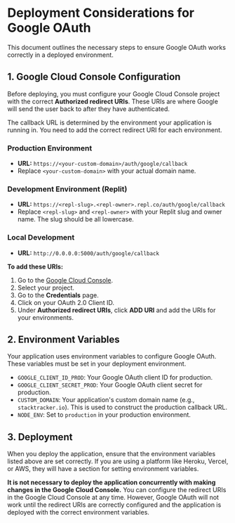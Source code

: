 # Deployment Considerations for Google OAuth

This document outlines the necessary steps to ensure Google OAuth works correctly in a deployed environment.

## 1. Google Cloud Console Configuration

Before deploying, you must configure your Google Cloud Console project with the correct **Authorized redirect URIs**. These URIs are where Google will send the user back to after they have authenticated.

The callback URL is determined by the environment your application is running in. You need to add the correct redirect URI for each environment.

### Production Environment

-   **URL:** `https://<your-custom-domain>/auth/google/callback`
-   Replace `<your-custom-domain>` with your actual domain name.

### Development Environment (Replit)

-   **URL:** `https://<repl-slug>.<repl-owner>.repl.co/auth/google/callback`
-   Replace `<repl-slug>` and `<repl-owner>` with your Replit slug and owner name. The slug should be all lowercase.

### Local Development

-   **URL:** `http://0.0.0.0:5000/auth/google/callback`

**To add these URIs:**

1.  Go to the [Google Cloud Console](https://console.cloud.google.com/apis/credentials).
2.  Select your project.
3.  Go to the **Credentials** page.
4.  Click on your OAuth 2.0 Client ID.
5.  Under **Authorized redirect URIs**, click **ADD URI** and add the URIs for your environments.

## 2. Environment Variables

Your application uses environment variables to configure Google OAuth. These variables must be set in your deployment environment.

-   `GOOGLE_CLIENT_ID_PROD`: Your Google OAuth client ID for production.
-   `GOOGLE_CLIENT_SECRET_PROD`: Your Google OAuth client secret for production.
-   `CUSTOM_DOMAIN`: Your application's custom domain name (e.g., `stacktracker.io`). This is used to construct the production callback URL.
-   `NODE_ENV`: Set to `production` in your production environment.

## 3. Deployment

When you deploy the application, ensure that the environment variables listed above are set correctly. If you are using a platform like Heroku, Vercel, or AWS, they will have a section for setting environment variables.

**It is not necessary to deploy the application concurrently with making changes in the Google Cloud Console.** You can configure the redirect URIs in the Google Cloud Console at any time. However, Google OAuth will not work until the redirect URIs are correctly configured and the application is deployed with the correct environment variables. 
